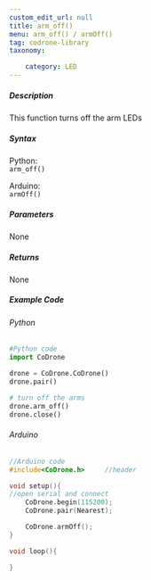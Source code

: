 ```yaml
---
custom_edit_url: null
title: arm_off()
menu: arm_off() / armOff()
tag: codrone-library
taxonomy:

	category: LED
---
```


##### Description

This function turns off the arm LEDs

##### Syntax
Python:<br />
```arm_off()```<br />

Arduino:<br />
```armOff()```<br />

##### Parameters

None

##### Returns

None

##### Example Code
###### Python
```python
#Python code
import CoDrone

drone = CoDrone.CoDrone()
drone.pair()

# turn off the arms
drone.arm_off()
drone.close()
```

###### Arduino
```c
//Arduino code
#include<CoDrone.h>     //header

void setup(){
//open serial and connect
    CoDrone.begin(115200);
    CoDrone.pair(Nearest);

    CoDrone.armOff();
}

void loop(){

}
```